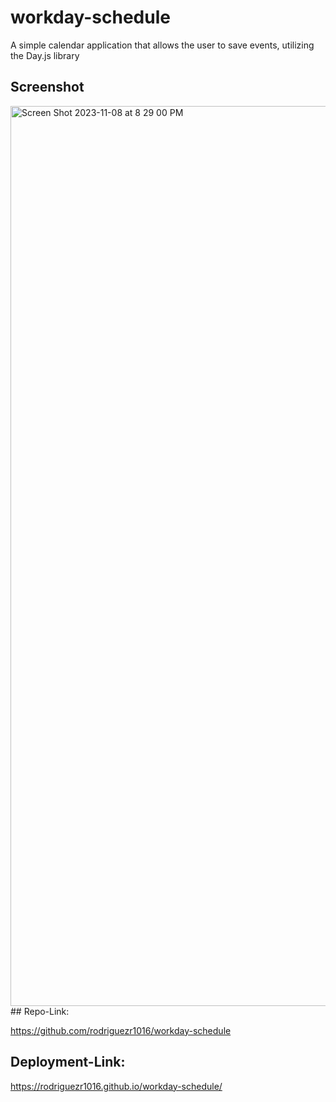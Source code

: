 # workday-schedule
A simple calendar application that allows the user to save events, utilizing the Day.js library
## Screenshot
<img width="1440" alt="Screen Shot 2023-11-08 at 8 29 00 PM" src="https://github.com/rodriguezr1016/workday-schedule/assets/134916213/3df05452-4a2f-4900-9bb1-3bd352a789b5">
## Repo-Link: 

https://github.com/rodriguezr1016/workday-schedule
## Deployment-Link:

https://rodriguezr1016.github.io/workday-schedule/
